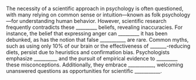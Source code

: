 The necessity of a scientific approach in psychology is often questioned, with many relying on common sense or intuition—known as folk psychology—for understanding human behavior. However, scientific research frequently contradicts these _________ beliefs, revealing inaccuracies. For instance, the belief that expressing anger can _________ it has been debunked, as has the notion that false ___________ are rare. Common myths, such as using only 10% of our brain or the effectiveness of _______-reducing diets, persist due to heuristics and confirmation bias. Psychologists emphasize __________ and the pursuit of empirical evidence to _________ these misconceptions. Additionally, they embrace ___________, welcoming unanswered questions as opportunities for scientific ___________.